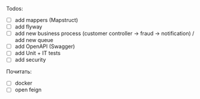 Todos:
- [ ] add mappers (Mapstruct)
- [ ] add flyway
- [ ] add new business process (customer controller -> fraud -> notification) / add new queue
- [ ] add OpenAPI (Swagger)
- [ ] add Unit + IT tests
- [ ] add security
 
Почитать:
- [ ] docker
- [ ] open feign
